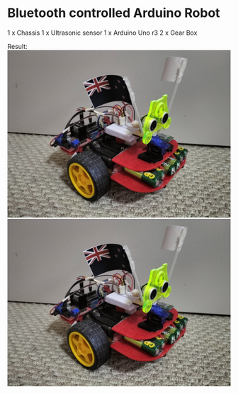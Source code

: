 # Bluetooth controlled Arduino Robot
1 x Chassis
1 x Ultrasonic sensor
1 x Arduino Uno r3
2 x Gear Box

Result:
![screenshot](asset/side-view.jpg)
<img src="asset/side-view.jpg" alt="side-view-shot" width="600">

